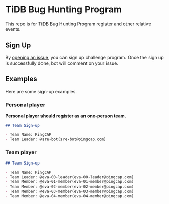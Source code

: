 # TiDB Bug Hunting Program

This repo is for TiDB Bug Hunting Program register and other relative events.

## Sign Up

By [opening an issue](https://github.com/tidb-challenge-program/bug-hunting-register/issues/new?template=challenge-program-register.md&title=Challenge+Program+Register), you can sign up challenge program. Once the sign up is successfully done, bot will comment on your issue.

## Examples

Here are some sign-up examples.

### Personal player

**Personal player should register as an one-person team.**

```markdown
## Team Sign-up

- Team Name: PingCAP
- Team Leader: @sre-bot(sre-bot@pingcap.com)
```

### Team player

```markdown
## Team Sign-up

- Team Name: PingCAP
- Team Leader: @eva-00-leader(eva-00-leader@pingcap.com)
- Team Member: @eva-01-member(eva-01-member@pingcap.com)
- Team Member: @eva-02-member(eva-02-member@pingcap.com)
- Team Member: @eva-03-member(eva-03-member@pingcap.com)
- Team Member: @eva-04-member(eva-04-member@pingcap.com)
```
